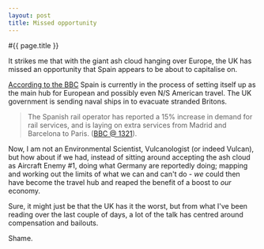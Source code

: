 ```yaml
---
layout: post
title: Missed opportunity
---
```


#{{ page.title }}

It strikes me that with the giant ash cloud hanging over Europe, the UK has missed an opportunity that Spain appears to be about to capitalise on.

[According to the BBC](http://news.bbc.co.uk/1/hi/uk/8629392.stm) Spain is currently in the process of setting itself up as the main hub for European and possibly even N/S American travel. The UK government is sending naval ships in to evacuate stranded Britons.

> The Spanish rail operator has reported a 15% increase in demand for rail services, and is laying on extra services from Madrid and Barcelona to Paris. ([BBC @ 1321](http://news.bbc.co.uk/1/hi/world/europe/8629051.stm)).

Now, I am not an Environmental Scientist, Vulcanologist (or indeed Vulcan), but how about if we had, instead of sitting around accepting the ash cloud as Aircraft Enemy #1, doing what Germany are reportedly doing; mapping and working out the limits of what we can and can't do - *we* could then have become the travel hub and reaped the benefit of a boost to *our* economy.

Sure, it might just be that the UK has it the worst, but from what I've been reading over the last couple of days, a lot of the talk has centred around compensation and bailouts.

Shame.